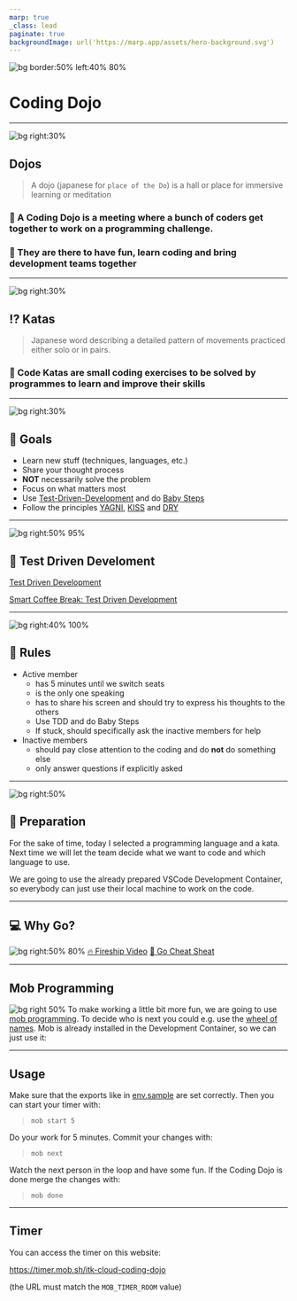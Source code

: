 ```yaml
---
marp: true
_class: lead
paginate: true
backgroundImage: url('https://marp.app/assets/hero-background.svg')
---
```


![bg border:50% left:40% 80%](https://img.fruugo.com/product/8/18/140180188_max.jpg)

# Coding Dojo

---

![bg right:30%](https://images.unsplash.com/photo-1496113329550-ce8886d06d54?ixlib=rb-1.2.1&ixid=MnwxMjA3fDB8MHxzZWFyY2h8MXx8Z3ltJTIwamFwYW58ZW58MHx8MHx8&auto=format&fit=crop&w=1080&q=80)

## Dojos

> A dojo (japanese for `place of the Do`)  is a hall or place for immersive learning or meditation
### 🧩 A Coding Dojo is a meeting where a bunch of coders get together to work on a programming challenge. 
### 🧩 They are there to have fun, learn coding and bring development teams together

---

![bg right:30%](https://images.unsplash.com/photo-1555597408-26bc8e548a46?ixlib=rb-1.2.1&ixid=MnwxMjA3fDB8MHxwaG90by1wYWdlfHx8fGVufDB8fHx8&auto=format&w=1080&q=80)

## ⁉️ Katas

> Japanese word describing a detailed pattern of movements practiced either solo or in pairs.

### 🧩 Code Katas are small coding exercises to be solved by programmes to learn and improve their skills

---

![bg right:30%](https://images.unsplash.com/photo-1629721671030-a83edbb11211?ixlib=rb-1.2.1&ixid=MnwxMjA3fDB8MHxzZWFyY2h8N3x8dGFyZ2V0fGVufDB8fDB8fA%3D%3D&auto=format&fit=crop&w=800&q=60)

## 🥅 Goals

- Learn new stuff (techniques, languages, etc.)
- Share your thought process
- **NOT** necessarily solve the problem
- Focus on what matters most
- Use [Test-Driven-Development](https://codingdojo.org/TestDrivenDevelopment/) and do [Baby Steps](https://codingdojo.org/BabySteps/)
- Follow the principles [YAGNI](https://en.wikipedia.org/wiki/You_aren%27t_gonna_need_it), [KISS](https://en.wikipedia.org/wiki/KISS_principle) and [DRY](https://en.wikipedia.org/wiki/Don%27t_repeat_yourself)

---

![bg right:50% 95%](https://www.xeridia.co.uk/sites/default/files/contenidos/blog/test-driven-development.png)

## 🧪 Test Driven Develoment

[Test Driven Development](https://www.youtube.com/watch?v=Jv2uxzhPFl4)

[Smart Coffee Break: Test Driven Development](https://tube.video.bosch.com/media/Smart+Coffee+Break+-+Test+Driven+Development+%28TDD%29+%28S03E04%29/0_s1dwxf4e)

---

![bg right:40% 100%](https://images.unsplash.com/photo-1612611036764-f4d70058f83b?ixlib=rb-1.2.1&ixid=MnwxMjA3fDB8MHxzZWFyY2h8N3x8cnVsZXN8ZW58MHx8MHx8&auto=format&fit=crop&w=800&q=60)

## 🚨 Rules

- Active member
    - has 5 minutes until we switch seats
    - is the only one speaking
    - has to share his screen and should try to express his thoughts to the others
    - Use TDD and do Baby Steps
    - If stuck, should specifically ask the inactive members for help
- Inactive members 
    - should pay close attention to the coding and do **not** do something else
    - only answer questions if explicitly asked
    
---

![bg right:50%](https://images.unsplash.com/photo-1584907797015-7554cd315667?ixlib=rb-1.2.1&ixid=MnwxMjA3fDB8MHxwaG90by1wYWdlfHx8fGVufDB8fHx8&auto=format&fit=crop&w=1080&q=80)

## 🚧 Preparation

For the sake of time, today I selected a programming language and a kata. Next time we will let the team decide what we want to code and which language to use.

We are going to use the already prepared VSCode Development Container, so everybody can just use their local machine to work on the code.

---
## 💻 Why Go? 

![bg right:50% 80%](https://i.ytimg.com/vi/446E-r0rXHI/maxresdefault.jpg)
[🔥 Fireship Video](https://www.youtube.com/watch?v=446E-r0rXHI)
[📖 Go Cheat Sheat](https://devhints.io/go)

---

## Mob Programming

![bg right 50%](https://mob.sh/logo.svg)
To make working a little bit more fun, we are going to use [mob programming](https://mob.sh/). To decide who is next you could e.g. use the [wheel of names](https://wheelofnames.com/). Mob is already installed in the Development Container, so we can just use it:

---
## Usage

Make sure that the exports like in [env.sample](./env.sample) are set correctly. Then you can start your timer with:

> `mob start 5`

Do your work for 5 minutes. Commit your changes with:

> `mob next`

Watch the next person in the loop and have some fun. If the Coding Dojo is done merge the changes with:

> `mob done`

---

## Timer

You can access the timer on this website:

<https://timer.mob.sh/itk-cloud-coding-dojo>

(the URL must match the `MOB_TIMER_ROOM` value)
